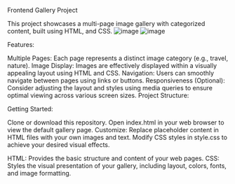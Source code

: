 Frontend Gallery Project

This project showcases a multi-page image gallery with categorized content, built using HTML, and CSS.
![image](https://github.com/AhmedAboraya99/gallery/assets/54743198/f5611c0e-0023-4fa6-8e10-ab9fbb3f2e61)
![image](https://github.com/AhmedAboraya99/gallery/assets/54743198/e1266077-9ace-4a9b-9fef-d9e4da8a301a)

Features:

Multiple Pages: Each page represents a distinct image category (e.g., travel, nature).
Image Display: Images are effectively displayed within a visually appealing layout using HTML and CSS.
Navigation: Users can smoothly navigate between pages using links or buttons.
Responsiveness (Optional): Consider adjusting the layout and styles using media queries to ensure optimal viewing across various screen sizes.
Project Structure:

Getting Started:

Clone or download this repository.
Open index.html in your web browser to view the default gallery page.
Customize:
Replace placeholder content in HTML files with your own images and text.
Modify CSS styles in style.css to achieve your desired visual effects.

HTML: Provides the basic structure and content of your web pages.
CSS: Styles the visual presentation of your gallery, including layout, colors, fonts, and image formatting.
